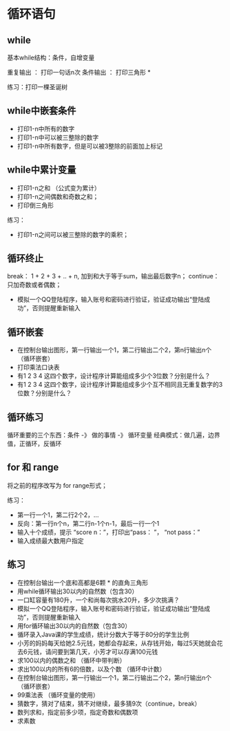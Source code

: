 # 循环语句

## while

基本while结构：条件，自增变量

重复输出 ： 打印一句话n次
条件输出 ： 打印三角形 *

练习：打印一棵圣诞树

## while中嵌套条件

- 打印1-n中所有的数字
- 打印1-n中可以被三整除的数字
- 打印1-n中所有数字，但是可以被3整除的前面加上标记

## while中累计变量

- 打印1-n之和 （公式变为累计）
- 打印1-n之间偶数和奇数之和；
- 打印倒三角形

练习：
- 打印1-n之间可以被三整除的数字的乘积；

## 循环终止

break： 1 + 2 + 3 + .. + n, 加到和大于等于sum，输出最后数字n；
continue：只加奇数或者偶数；

- 模拟一个QQ登陆程序，输入账号和密码进行验证，验证成功输出“登陆成功”，否则提醒重新输入

## 循环嵌套

- 在控制台输出图形，第一行输出一个1，第二行输出二个2，第n行输出n个 （循环嵌套）
- 打印乘法口诀表
- 有1 2 3 4 这四个数字，设计程序计算能组成多少个3位数？分别是什么？
- 有1 2 3 4 这四个数字，设计程序计算能组成多少个互不相同且无重复数字的3位数？分别是什么？

## 循环练习

循环重要的三个东西：条件 -》 做的事情 -》 循环变量
经典模式：做几遍，边界值，正循环，反循环

## for 和 range

将之前的程序改写为 for range形式；

练习：
- 第一行一个1，第二行2个2，...
- 反向：第一行n个n，第二行n-1个n-1，最后一行一个1
- 输入十个成绩，提示 “score n：”，打印出“pass： ”， “not pass：”
- 输入成绩最大数用户指定


## 练习

- 在控制台输出一个底和高都是6颗 * 的直角三角形
- 用while循环输出30以内的自然数（包含30）
- 一口缸容量有180升，一个和尚每次挑水20升，多少次挑满？
- 模拟一个QQ登陆程序，输入账号和密码进行验证，验证成功输出“登陆成功”，否则提醒重新输入
- 用for循环输出30以内的自然数（包含30）
- 循环录入Java课的学生成绩，统计分数大于等于80分的学生比例
- 小芳的妈妈每天给她2.5元钱，她都会存起来，从存钱开始，每过5天她就会花去6元钱，请问要到第几天，小芳才可以存满100元钱
- 求100以内的偶数之和 （循环中带判断）
- 求出100以内的所有6的倍数，以及个数 （循环中计数）
- 在控制台输出图形，第一行输出一个1，第二行输出二个2，第n行输出n个 （循环嵌套）
- 99乘法表 （循环变量的使用）
- 猜数字，猜对了结束，猜不对继续，最多猜9次（continue，break）
- 数列求和，指定前多少项，指定奇数和偶数项
- 求素数
